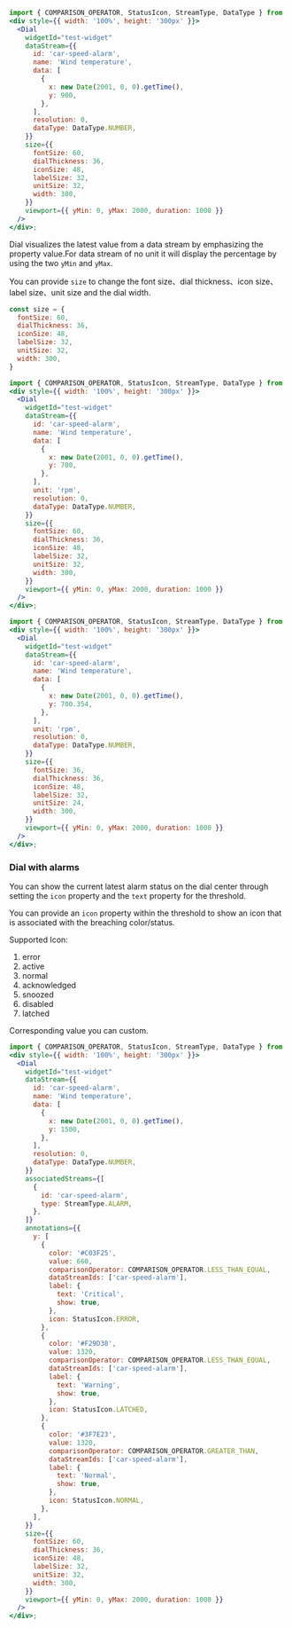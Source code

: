 ```jsx
import { COMPARISON_OPERATOR, StatusIcon, StreamType, DataType } from '@synchro-charts/core';
<div style={{ width: '100%', height: '300px' }}>
  <Dial
    widgetId="test-widget"
    dataStream={{
      id: 'car-speed-alarm',
      name: 'Wind temperature',
      data: [
        {
          x: new Date(2001, 0, 0).getTime(),
          y: 900,
        },
      ],
      resolution: 0,
      dataType: DataType.NUMBER,
    }}
    size={{
      fontSize: 60,
      dialThickness: 36,
      iconSize: 48,
      labelSize: 32,
      unitSize: 32,
      width: 300,
    }}  
    viewport={{ yMin: 0, yMax: 2000, duration: 1000 }}
  />
</div>;
```
Dial visualizes the latest value from a data stream by emphasizing the property value.For data stream of no unit it will display the percentage by using the two `yMin` and `yMax`.

You can provide `size` to change the font size、dial thickness、icon size、label size、unit size and the dial width.
```jsx static
const size = {
  fontSize: 60,
  dialThickness: 36,
  iconSize: 48,
  labelSize: 32,
  unitSize: 32,
  width: 300,
}
```

```jsx
import { COMPARISON_OPERATOR, StatusIcon, StreamType, DataType } from '@synchro-charts/core';
<div style={{ width: '100%', height: '300px' }}>
  <Dial
    widgetId="test-widget"
    dataStream={{
      id: 'car-speed-alarm',
      name: 'Wind temperature',
      data: [
        {
          x: new Date(2001, 0, 0).getTime(),
          y: 700,
        },
      ],
      unit: 'rpm',
      resolution: 0,
      dataType: DataType.NUMBER,
    }}
    size={{
      fontSize: 60,
      dialThickness: 36,
      iconSize: 48,
      labelSize: 32,
      unitSize: 32,
      width: 300,
    }} 
    viewport={{ yMin: 0, yMax: 2000, duration: 1000 }}
  />
</div>;
```

```jsx
import { COMPARISON_OPERATOR, StatusIcon, StreamType, DataType } from '@synchro-charts/core';
<div style={{ width: '100%', height: '300px' }}>
  <Dial
    widgetId="test-widget"
    dataStream={{
      id: 'car-speed-alarm',
      name: 'Wind temperature',
      data: [
        {
          x: new Date(2001, 0, 0).getTime(),
          y: 700.354,
        },
      ],
      unit: 'rpm',
      resolution: 0,
      dataType: DataType.NUMBER,
    }}
    size={{
      fontSize: 36,
      dialThickness: 36,
      iconSize: 48,
      labelSize: 32,
      unitSize: 24,
      width: 300,
    }} 
    viewport={{ yMin: 0, yMax: 2000, duration: 1000 }}
  />
</div>;
```

### Dial with alarms

You can show the current latest alarm status on the dial center through setting the `icon` property and the `text` property for the threshold.

You can provide an `icon` property within the threshold to show an icon that is associated with the breaching color/status.

Supported Icon:

1. error
2. active
3. normal
4. acknowledged
5. snoozed
6. disabled
7. latched

Corresponding value you can custom.

```jsx
import { COMPARISON_OPERATOR, StatusIcon, StreamType, DataType } from '@synchro-charts/core';
<div style={{ width: '100%', height: '300px' }}>
  <Dial
    widgetId="test-widget"
    dataStream={{
      id: 'car-speed-alarm',
      name: 'Wind temperature',
      data: [
        {
          x: new Date(2001, 0, 0).getTime(),
          y: 1500,
        },
      ],
      resolution: 0,
      dataType: DataType.NUMBER,
    }}
    associatedStreams={[
      {
        id: 'car-speed-alarm',
        type: StreamType.ALARM,
      },
    ]}
    annotations={{
      y: [
        {
          color: '#C03F25',
          value: 660,
          comparisonOperator: COMPARISON_OPERATOR.LESS_THAN_EQUAL,
          dataStreamIds: ['car-speed-alarm'],
          label: {
            text: 'Critical',
            show: true,
          },
          icon: StatusIcon.ERROR,
        },
        {
          color: '#F29D38',
          value: 1320,
          comparisonOperator: COMPARISON_OPERATOR.LESS_THAN_EQUAL,
          dataStreamIds: ['car-speed-alarm'],
          label: {
            text: 'Warning',
            show: true,
          },
          icon: StatusIcon.LATCHED,
        },
        {
          color: '#3F7E23',
          value: 1320,
          comparisonOperator: COMPARISON_OPERATOR.GREATER_THAN,
          dataStreamIds: ['car-speed-alarm'],
          label: {
            text: 'Normal',
            show: true,
          },
          icon: StatusIcon.NORMAL,
        },
      ],
    }}
    size={{
      fontSize: 60,
      dialThickness: 36,
      iconSize: 48,
      labelSize: 32,
      unitSize: 32,
      width: 300,
    }} 
    viewport={{ yMin: 0, yMax: 2000, duration: 1000 }}
  />
</div>;
```
